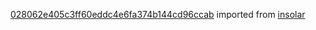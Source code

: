 [028062e405c3ff60eddc4e6fa374b144cd96ccab](https://github.com/insolar/insolar/commit/028062e405c3ff60eddc4e6fa374b144cd96ccab) imported from [insolar](https://github.com/insolar/insolar)
